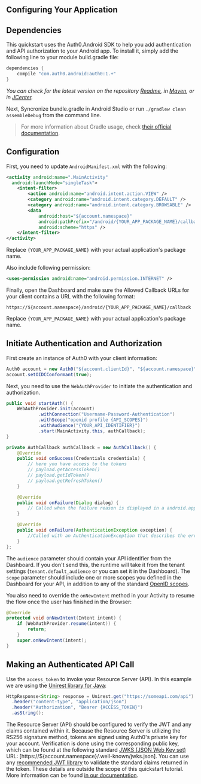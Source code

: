 ## Configuring Your Application

## Dependencies

This quickstart uses the Auth0.Android SDK to help you add authentication and API authorization to your Android app. To install it, simply add the following line to your module build.gradle file:

```gradle
dependencies {
    compile "com.auth0.android:auth0:1.+"
}
```

_You can check for the latest version on the repository [Readme](https://github.com/auth0/auth0.android#installation), in [Maven](http://search.maven.org/#search%7Cga%7C1%7Ca%3A%22auth0%22%20g%3A%22com.auth0.android%22), or in [JCenter](https://bintray.com/auth0/android/auth0)._

Next, Syncronize bundle.gradle in Android Studio or run `./gradlew clean assembleDebug` from the command line.

> For more information about Gradle usage, check [their official documentation](http://tools.android.com/tech-docs/new-build-system/user-guide).


## Configuration

First, you need to update `AndroidManifest.xml` with the following:

```xml
<activity android:name=".MainActivity"
  android:launchMode="singleTask">
    <intent-filter>
        <action android:name="android.intent.action.VIEW" />
        <category android:name="android.intent.category.DEFAULT" />
        <category android:name="android.intent.category.BROWSABLE" />
        <data
            android:host="${account.namespace}"
            android:pathPrefix="/android/{YOUR_APP_PACKAGE_NAME}/callback"
            android:scheme="https" />
    </intent-filter>
</activity>
```

Replace `{YOUR_APP_PACKAGE_NAME}` with your actual application's package name.


Also include following permission:

```xml
<uses-permission android:name="android.permission.INTERNET" />
```

Finally, open the Dashboard and make sure the Allowed Callback URLs for your client contains a URL with the following format:

`https://${account.namespace}/android/{YOUR_APP_PACKAGE_NAME}/callback`

Replace `{YOUR_APP_PACKAGE_NAME}` with your actual application's package name.


## Initiate Authentication and Authorization

First create an instance of Auth0 with your client information:

```java
Auth0 account = new Auth0("${account.clientId}", "${account.namespace}");
account.setOIDCConformant(true);
```

Next, you need to use the `WebAuthProvider` to initiate the authentication and authorization.

```java
public void startAuth() {
    WebAuthProvider.init(account)
            .withConnection("Username-Password-Authentication")
            .withScope("openid profile {API_SCOPES}")
            .withAudience("{YOUR_API_IDENTIFIER}")
            .start(MainActivity.this, authCallback);
}

private AuthCallback authCallback = new AuthCallback() {
    @Override
    public void onSuccess(Credentials credentials) {
        // here you have access to the tokens
        // payload.getAccessToken()
        // payload.getIdToken()
        // payload.getRefreshToken()
    }

    @Override
    public void onFailure(Dialog dialog) {
        // Called when the failure reason is displayed in a android.app.Dialog
    }

    @Override
    public void onFailure(AuthenticationException exception) {
        //Called with an AuthenticationException that describes the error
    }
};
```

The `audience` parameter should contain your API identifier from the Dashboard. If you don't send this, the runtime will take it from the tenant settings (`tenant.default_audience` or you can set it in the Dashboard). The `scope` parameter should include one or more scopes you defined in the Dashboard for your API, in addition to any of the standard [OpenID scopes](https://auth0.com/docs/scopes).

You also need to override the `onNewIntent` method in your Activity to resume the flow once the user has finished in the Browser:

```java
@Override
protected void onNewIntent(Intent intent) {
    if (WebAuthProvider.resume(intent)) {
        return;
    }
    super.onNewIntent(intent);
}
```

## Making an Authenticated API Call

Use the `access_token` to invoke your Resource Server (API). In this example we are using the [Unirest library for Java](http://unirest.io/java.html):

```java
HttpResponse<String> response = Unirest.get("https://someapi.com/api")
  .header("content-type", "application/json")
  .header("Authorization", "Bearer {ACCESS_TOKEN}")
  .asString();
```

The Resource Server (API) should be configured to verify the JWT and any claims contained within it. Because the Resource Server is utilizing the RS256 signature method, tokens are signed using Auth0's private key for your account. Verification is done using the corresponding public key, which can be found at the following standard [JWKS (JSON Web Key set)](https://self-issued.info/docs/draft-ietf-jose-json-web-key.html) URL: [https://${account.namespace}/.well-known/jwks.json]. You can use any [recommended JWT library](https://jwt.io) to validate the standard claims returned in the token. These details are outside the scope of this quickstart tutorial. More information can be found [in our documentation](https://auth0.com/docs/api-auth/config/asking-for-access-tokens).
